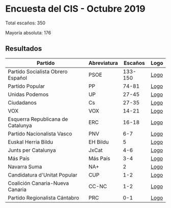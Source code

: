 # Encuesta del CIS - Octubre 2019

Total escaños: 350

Mayoría absoluta: 176

## Resultados

| Partido | Abreviatura | Escaños | Logo |
| - | - | - | - |
| Partido Socialista Obrero Español | PSOE | 133-150 | [Logo](https://github.com/playzzz/Pactos/blob/master/Logos/PSOE.jpg?raw=true)
| Partido Popular | PP | 74-81 | [Logo](https://github.com/playzzz/Pactos/blob/master/Logos/PP.jpg?raw=true)
| Unidas Podemos | UP | 27-45 | [Logo](https://github.com/playzzz/Pactos/blob/master/Logos/UP.jpg?raw=true)
| Ciudadanos | Cs | 27-35 | [Logo](https://github.com/playzzz/Pactos/blob/master/Logos/Cs.jpg?raw=true)
| VOX | VOX | 14-21 | [Logo](https://github.com/playzzz/Pactos/blob/master/Logos/VOX.jpg?raw=true)
| Esquerra Republicana de Catalunya | ERC | 16-18 | [Logo](https://github.com/playzzz/Pactos/blob/master/Logos/ERC.jpg?raw=true)
| Partido Nacionalista Vasco | PNV | 6-7 | [Logo](https://github.com/playzzz/Pactos/blob/master/Logos/PNV.jpg?raw=true)
| Euskal Herria Bildu | EH Bildu |  5 | [Logo](https://github.com/playzzz/Pactos/blob/master/Logos/EH%20Bildu.jpg?raw=true)
| Junts per Catalunya | JxCat | 4-6 | [Logo](https://github.com/playzzz/Pactos/blob/master/Logos/JxCat.jpg?raw=true)
| Más País | Más País | 3-4 | [Logo](https://github.com/playzzz/Pactos/blob/master/Logos/Más%20País.jpg?raw=true)
| Navarra Suma | NA+ | 2 | [Logo](https://github.com/playzzz/Pactos/blob/master/Logos/NA+.jpg?raw=true)
| Candidatura d'Unitat Popular | CUP | 1-2 | [Logo](https://github.com/playzzz/Pactos/blob/master/Logos/CUP.jpg?raw=true)
| Coalición Canaria-Nueva Canaria | CC-NC | 1-2 | [Logo](https://github.com/playzzz/Pactos/blob/master/Logos/CC-NC.jpg?raw=true)
| Partido Regionalista Cántabro | PRC | 0-1 | [Logo](https://github.com/playzzz/Pactos/blob/master/Logos/PRC.jpg?raw=true)
